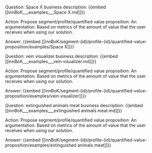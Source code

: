 Question: Space X business description:
{{embed [[innBoK___examples___Space X.md]]}}

Action: Propose segment/profile/quantified value proposition: An argumentation. Based on metrics of the amount of value that the user receives when using our solution.

Answer:
{{embed [[innBoK/segment-(id)/profile-(id)/quantified-value-proposition/examples/Space X]]}}

Question: vein visualizer business description:
{{embed [[innBoK___examples___vein visualizer.md]]}}

Action: Propose segment/profile/quantified value proposition: An argumentation. Based on metrics of the amount of value that the user receives when using our solution.

Answer:
{{embed [[innBoK/segment-(id)/profile-(id)/quantified-value-proposition/examples/vein visualizer]]}}

Question: extinguished animals meat business description:
{{embed [[innBoK___examples___extinguished animals meat.md]]}}

Action: Propose segment/profile/quantified value proposition: An argumentation. Based on metrics of the amount of value that the user receives when using our solution.

Answer:
{{embed [[innBoK/segment-(id)/profile-(id)/quantified-value-proposition/examples/extinguished animals meat]]}}













